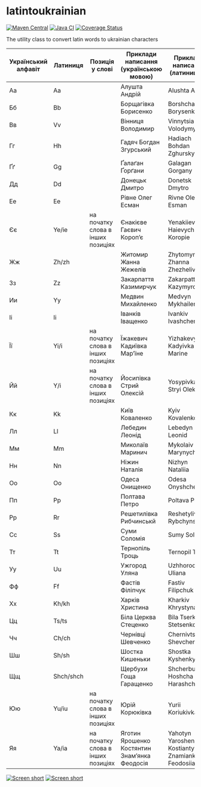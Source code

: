 # latintoukrainian

[![Maven Central](https://img.shields.io/maven-central/v/com.github.javadev/latintoukrainian.svg)](http://search.maven.org/#search%7Cga%7C1%7Cg%3A%22com.github.javadev%22%20AND%20a%3A%22latintoukrainian%22)
[![Java CI](https://github.com/javadev/latintoukrainian/actions/workflows/maven.yml/badge.svg)](https://github.com/javadev/latintoukrainian/actions/workflows/maven.yml)
[![Coverage Status](https://coveralls.io/repos/javadev/latintoukrainian/badge.svg?branch=main)](https://coveralls.io/r/javadev/latintoukrainian)

The utility class to convert latin words to ukrainian characters

| Український алфавіт | Латиниця | Позиція у слові | Приклади написання (українською мовою) | Приклади написання (латиницею) |
|----------------------|-----------|------------------|-----------------------------------------|-------------------------------|
| Аа                   | Aa        |                  | Алушта Андрій                           | Alushta Andrii                |
| Бб                   | Bb        |                  | Борщагівка Борисенко                   | Borshchahivkа Borysenko       |
| Вв                   | Vv        |                  | Вінниця Володимир                       | Vinnytsia Volodymyr           |
| Гг                   | Hh        |                  | Гадяч Богдан Згурський                 | Hadiach Bohdan Zghurskyi      |
| Ґґ                   | Gg        |                  | Ґалаґан Ґорґани                        | Galagan Gorgany               |
| Дд                   | Dd        |                  | Донецьк Дмитро                          | Donetsk Dmytro                |
| Ее                   | Ee        |                  | Рівне Олег Есман                       | Rivne Oleh Esman              |
| Єє                   | Ye/ie     | на початку слова в інших позиціях | Єнакієве Гаєвич Короп’є             | Yenakiieve Haievych Koropie   |
| Жж                   | Zh/zh     |                  | Житомир Жанна Жежелів                  | Zhytomyr Zhanna Zhezheliv     |
| Зз                   | Zz        |                  | Закарпаття Казимирчук                  | Zakarpattia Kazymyrchuk       |
| Ии                   | Yy        |                  | Медвин Михайленко                       | Medvyn Mykhailenko            |
| Іі                   | Ii        |                  | Іванків Іващенко                        | Ivankiv Ivashchenko           |
| Її                   | Yi/i      | на початку слова в інших позиціях | Їжакевич Кадиївка Мар’їне           | Yizhakevych Kadyivka Marine   |
| Йй                   | Y/i       | на початку слова в інших позиціях | Йосипівка Стрий Олексій              | Yosypivka Stryi Oleksii       |
| Кк                   | Kk        |                  | Київ Коваленко                         | Kyiv Kovalenko                |
| Лл                   | Ll        |                  | Лебедин Леонід                          | Lebedyn Leonid                |
| Мм                   | Mm        |                  | Миколаїв Маринич                        | Mykolaiv Marynych             |
| Нн                   | Nn        |                  | Ніжин Наталія                           | Nizhyn Nataliіa               |
| Оо                   | Oo        |                  | Одеса Онищенко                          | Odesa Onyshchenko            |
| Пп                   | Pp        |                  | Полтава Петро                           | Poltava Petro                 |
| Рр                   | Rr        |                  | Решетилівка Рибчинськй                 | Reshetylivka Rybchynskyi      |
| Сс                   | Ss        |                  | Суми Соломія                            | Sumy Solomiia                 |
| Тт                   | Tt        |                  | Тернопіль Троць                        | Ternopil Trots                |
| Уу                   | Uu        |                  | Ужгород Уляна                           | Uzhhorod Uliana               |
| Фф                   | Ff        |                  | Фастів Філіпчук                         | Fastiv Filipchuk              |
| Хх                   | Kh/kh     |                  | Харків Христина                         | Kharkiv Khrystyna             |
| Цц                   | Ts/ts     |                  | Біла Церква Стеценко                    | Bila Tserkva Stetsenko        |
| Чч                   | Ch/ch     |                  | Чернівці Шевченко                       | Chernivtsi Shevchenko         |
| Шш                   | Sh/sh     |                  | Шостка Кишеньки                         | Shostka Kyshenky              |
| Щщ                   | Shch/shch |                  | Щербухи Гоща Гаращенко                 | Shcherbukhy Hoshcha Harashchenko |
| Юю                   | Yu/iu     | на початку слова в інших позиціях | Юрій Корюківка                        | Yurii Koriukivka              |
| Яя                   | Ya/ia     | на початку слова в інших позиціях | Яготин Ярошенко Костянтин Знам’янка Феодосія | Yahotyn Yaroshenko Kostiantyn Znamianka Feodosiia |

[![Screen short](https://raw.github.com/javadev/latintoukrainian/master/latintoukrainian.png)](https://github.com/javadev/latintoukrainian/)
[![Screen short](https://raw.github.com/javadev/latintoukrainian/master/latintoukrainian2.png)](https://github.com/javadev/latintoukrainian/)
